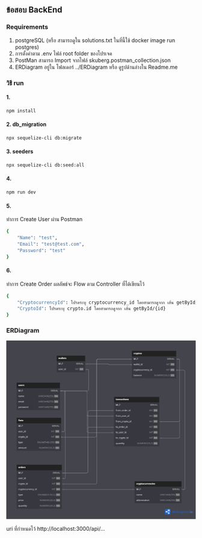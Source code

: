## ข้อสอบ BackEnd
### Requirements
1. postgreSQL (หรือ สามารถดูใน solutions.txt ในที่นี้ใช้ docker image run postgres)
2. การตั้งค่าตาม .env ไฟล์ root folder ของโปรเจค
3. PostMan สามารถ Import จากไฟล์ skuberg.postman_collection.json
4. ERDiagram อยู่ใน โฟลเดอร์ ../ERDiagram หรือ ดูรูปด้านล่างใน Readme.me

### วิธี run
#### 1.
```bash
npm install
```

#### 2. db_migration 
```bash
npx sequelize-cli db:migrate
```

#### 3. seeders
```bash
npx sequelize-cli db:seed:all
```

#### 4.
```bash
npm run dev
```

#### 5.
ทำการ Create User ผ่าน Postman
```bash
{
    "Name": "test",
    "Email": "test@test.com",
    "Password": "test"
}
```
#### 6.
ทำการ Create Order ผลลัพธ์จะ Flow ตาม Controller ที่ได้เขียนไว้
```bash
{
    "CryptocurrencyId": โปรดระบุ cryptocurrency_id โดยสามารถดูจาก เส้น getById/{id},
    "CryptoId": โปรดระบุ crypto.id โดยสามารถดูจาก เส้น getById/{id}
}
```

### ERDiagram
![Alt text](ERDiagram/erdiagram.png)

uri ที่กำหนดไว้ http://localhost:3000/api/...
